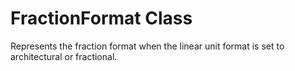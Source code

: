 # FractionFormat Class

Represents the fraction format when the linear unit format is set to architectural or fractional.

